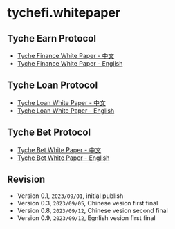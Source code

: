 # tychefi.whitepaper

## Tyche Earn Protocol
- [Tyche Finance White Paper - 中文](earn/tychefi.whitepaper.cn.md)
- [Tyche Finance White Paper - English](earn/tychefi.whitepaper.md)

## Tyche Loan Protocol
- [Tyche Loan White Paper - 中文](loan/tyche.loan.whitepaper.cn.md)
- [Tyche Loan White Paper - English](loan/tyche.loan.whitepaper.md)

## Tyche Bet Protocol
- [Tyche Bet White Paper - 中文](bet/tyche.bet.whitepaper.cn.md)
- [Tyche Bet White Paper - English](bet/tyche.bet.whitepaper.md)


## Revision

* Version 0.1, `2023/09/01`, initial publish
* Version 0.3, `2023/09/05`, Chinese vesion first final
* Version 0.8, `2023/09/12`, Chinese vesion second final
* Version 0.9, `2023/09/12`, Egnlish vesion first final